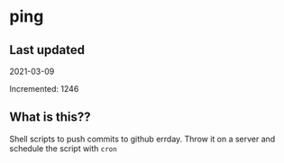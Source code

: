 # ping

## Last updated
2021-03-09

Incremented: 1246

## What is this??
Shell scripts to push commits to github errday. Throw it on a server and schedule the script with `cron`

